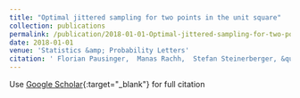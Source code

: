 ```yaml
---
title: "Optimal jittered sampling for two points in the unit square"
collection: publications
permalink: /publication/2018-01-01-Optimal-jittered-sampling-for-two-points-in-the-unit-square
date: 2018-01-01
venue: 'Statistics &amp; Probability Letters'
citation: ' Florian Pausinger,  Manas Rachh,  Stefan Steinerberger, &quot;Optimal jittered sampling for two points in the unit square.&quot; Statistics &amp;amp; Probability Letters, 2018.'
---
```

Use [Google Scholar](https://scholar.google.com/scholar?q=Optimal+jittered+sampling+for+two+points+in+the+unit+square){:target="_blank"} for full citation
